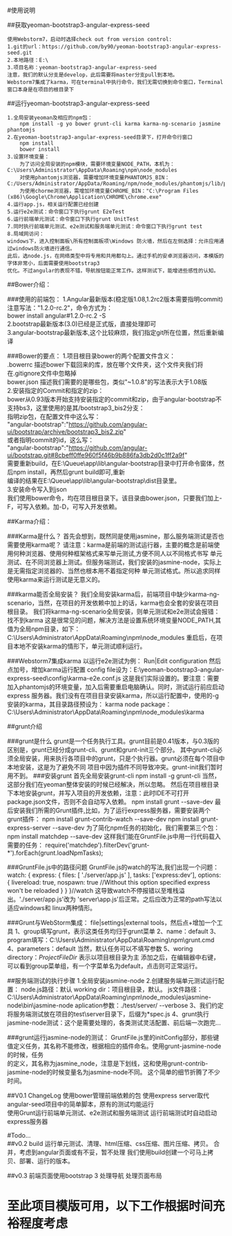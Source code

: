 #使用说明

##获取yeoman-bootstrap3-angular-express-seed

    使用Webstorm7，启动时选择check out from version control:
    1.git的url：https://github.com/by90/yeoman-bootstrap3-angular-express-seed.git
    2.本地路径：E:\
    3.项目名称：yeoman-bootstrap3-angular-express-seed
    注意，我们的默认分支是develop，此后需要将master分支pull到本地。
    Webstorm7集成了karma，可在terminal中执行命令，我们无需切换到命令窗口，Terminal窗口本身是在项目的根目录下

##运行yeoman-bootstrap3-angular-express-seed

    1.全局安装yeoman及相应的npm包：
        npm install -g yo bower grunt-cli karma karma-ng-scenario jasmine phantomjs
    2.在yeoman-bootstrap3-angular-express-seed目录下，打开命令行窗口
        npm install
        bower install
    3.设置环境变量：
        为了访问全局安装的npm模块，需要环境变量NODE_PATH，本机为：C:\Users\Administrator\AppData\Roaming\npm\node_modules
        对使用phantomjs浏览器，需要增加环境变量PHANTOMJS_BIN：C:/Users/Administrator/AppData/Roaming/npm/node_modules/phantomjs/lib/phantom/phantomjs.exe
        为使用chorme浏览器，需增加环境变量CHROME_BIN："C:\Program Files (x86)\Google\Chrome\Application\CHROME\chrome.exe"
    4.运行app.js，相关运行配置已经创建
    5.运行e2e测试：命令窗口下执行grunt E2eTest
    6.运行前端单元测试：命令窗口下执行grunt UnitTest  
    7.同时执行前端单元测试、e2e测试和服务端单元测试：命令窗口下执行grunt test
    8.局域网访问：
    windows下，进入控制面板\所有控制面板项\Windows 防火墙，然后在左侧选择：允许应用通过windows防火墙进行通信。  
    此后，选node.js，在网络类型中将专用和共用都勾上。通过手机的安卓浏览器访问，本模版的字体非常小，后面需要使用bootstrap3  
    优化。不过angular的表现不错，导航按钮能正常工作。这样测试下，能增进些感性的认知。  

##Bower介绍：

###使用的前端包：
    1.Angular最新版本(稳定版1.08,1.2rc2版本需要指明commit)注意写法："1.2.0-rc.2"，命令方式为：  
        bower install angular#1.2.0-rc.2 -S  
    2.bootstrap最新版本(3.0)已经是正式版，直接处理即可  
    3.angular-bootstrap最新版本,这个比较麻烦，我们指定git所在位置，然后重新编译  
 
###Bower的要点：
    1.项目根目录bower的两个配置文件含义：  
       .bowerrc  描述bower下载回来的库，放在哪个文件夹，这个文件夹我们将在.gitignore文件中忽略掉  
        bower.json  描述我们需要的是哪些包，类似"~1.0.8"的写法表示大于1.08版  
    2.安装指定的Commit和指定的zip：  
        bower从0.93版本开始支持安装指定的commit和zip，由于angular-bootstrap不支持bs3，这里使用的是其/bootstrap3_bis2分支：  
    指明zip包，在配置文件中这么写：  
    "angular-bootstrap":"https://github.com/angular-ui/bootstrap/archive/bootstrap3_bis2.zip"  
    或者指明commit的id，这么写：  
    "angular-bootstrap":"https://github.com/angular-ui/bootstrap.git#8cbeff0ffe960f5f46b9b886fa3db2d0c1ff2a9f"  
    需要重新build，在E:\Queue\app\lib\angular-bootstrap目录中打开命令窗体，然后npm install，再然后grunt build即可,重新  
    编译的结果在E:\Queue\app\lib\angular-bootstrap\dist目录里。  
    3.安装命令写入到json  
        我们使用bower命令，均在项目根目录下。该目录由bower.json，只要我们加上-F，可写入依赖。加-D，可写入开发依赖。 

##Karma介绍：

###Karma是什么？
    首先会想到，既然同是使用jasmine，那么服务端测试是否也需要使用karma呢？
    请注意：karma是前端的测试运行器，主要的概念是前端使用何种浏览器、使用何种框架格式来写单元测试,方便不同人以不同格式书写
    单元测试、在不同浏览器上测试。但服务端测试，我们安装的jasmine-node，实际上是无需指定浏览器的、当然也根本用不着指定何种
    单元测试格式。所以追求同样使用karma来运行测试是无意义的。

###karma能否全局安装？
    我们全局安装karma后，前端项目中缺少karma-ng-scenario，当然，在项目的开发依赖中加上的话，karma也会全套的安装在项目根目录。
    我们将karma-ng-scenario全局安装，则单元测试和e2e测试会报错：找不到karma
    这是很常见的问题，解决方法是设置系统环境变量NODE_PATH,其值为全局npm目录，如下：
    C:\Users\Administrator\AppData\Roaming\npm\node_modules
    重启后，在项目本地不安装karma的情形下，单元测试顺利运行。


###Webstorm7集成karma
    以运行e2e测试为例：
        Run|Edit configuration
        然后点加号，增加karma运行配置
        config file设为：E:\yeoman-bootstrap3-angular-express-seed\config\karma-e2e.conf.js
        这是我们实际设置的。要注意：需要加入phantomjs的环境变量，加入后需要重启电脑确认。同时，测试运行前应启动express
        服务器。我们没有在项目目录安装karma，所以运行配置中，使用的-g安装的karma，其目录路径预设为：
        karma node package：C:\Users\Administrator\AppData\Roaming\npm\node_modules\karma


       
##grunt介绍

###grunt是什么
    grunt是一个任务执行工具。grunt目前是0.41版本，与0.3版的区别是，grunt已经分成grunt-cli、grunt和grunt-init三个部分。
    其中grunt-cli必须全局安装，用来执行各项目中的grunt，只是个执行器。grunt必须在每个项目中本地安装，这是为了避免不同
    项目中因为插件不同导致冲突。grunt-init我们暂时用不到。
###安装grunt
    首先全局安装grunt-cli
        npm install -g grunt-cli
        当然，这部分我们在yeoman整体安装的时候已经解决，所以忽略。
    然后在项目根目录下本地安装grunt，并写入项目的开发依赖，注意：此时IDE不可打开package.json文件，否则不会自动写入依赖。
        npm install grunt  --save-dev
    最后安装我们所需的Grunt插件,比如，为了运行express服务器，需要安装两个grunt插件：
        npm install grunt-contrib-watch --save-dev
        npm install grunt-express-server --save-dev
    为了简化npm任务的初始化，我们需要第三个包：
        npm install matchdep --save-dev
    这样我们能在GruntFile.js中用一行代码载入需要的任务：
        require('matchdep').filterDev('grunt-*').forEach(grunt.loadNpmTasks);

###GruntFile.js中的路径问题
    GruntFile.js的watch的写法,我们出现一个问题：
    watch: {
            express: {
                files: [
                    './server/app.js'
                ],
                tasks: ['express:dev'],
                options: {
                    livereload: true,
                    nospawn: true //Without this option specified express won't be reloaded
                }
            }
        }//watch
    这导致watch不停报错以至堆栈溢出。'./server/app.js'改为 'server\\app.js'后正常。之后应改为正常的path写法以适应windows和
    linux两种情形。   
     
###Grunt与WebStorm集成：
    file|settings|external tools，然后点+增加一个工具
    1、group填写grunt，表示这类任务均归于grunt菜单
    2、name：default
    3、program填写：C:\Users\Administrator\AppData\Roaming\npm\grunt.cmd
    4、parameters：default   当然，默认任务可以不填写参数
    5、woring directory：$ProjectFileDir$   表示以项目根目录为主
    添加之后，在编辑器中右键，可以看到group菜单组，有一个字菜单名为default，点击则可正常运行。

##服务端测试的执行步骤
    1.全局安装jasmine-node
    2.创建服务端单元测试运行配置：
        node.js路径：默认
        working dir：项目根目录，默认。
        js文件路径：C:\Users\Administrator\AppData\Roaming\npm\node_modules\jasmine-node\bin\jasmine-node
        aplication参数：./test/server/ --verbose
    3、我们约定将服务端测试放在项目的test\server目录下，后缀为*spec.js
    4、grunt执行jasmine-node测试：这个是需要处理的，各类测试灵活配置、前后端一次跑完...

###grunt运行jasmine-node的测试：
    GruntFile.js里的initConfig部分，那些键值定义任务，其名称不能修改，根据相应的插件命名。使用grunt-jasmine-node的时候，任务  
    的定义，其名称为jasmine_node，注意是下划线，这和使用grunt-contrib-jasmine-node的时候变量名为jasmine-node不同。
    这个简单的细节折腾了不少时间。

##V0.1 ChangeLog
    使用bower管理前端依赖的包
    使用express server取代angular-seed项目中的简单脚本，原有的测试均能运行    
    使用Grunt运行前端单元测试、e2e测试和服务端测试
    运行前端测试时自动启动express服务器 

#Todo...    
##v0.2 build
    运行单元测试、清理、html压缩、css压缩、图片压缩、拷贝。
    合并，考虑到angular页面或有不妥，暂不处理
    我们使用build创建一个可马上拷贝、部署、运行的版本。

##v0.3 前端页面使用bootstrap 3
处理导航
处理页面布局

至此项目模版可用，以下工作根据时间充裕程度考虑
===========================================

